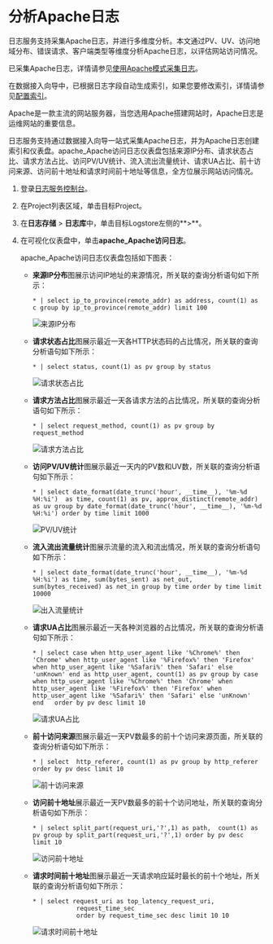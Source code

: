 # 分析Apache日志

日志服务支持采集Apache日志，并进行多维度分析。本文通过PV、UV、访问地域分布、错误请求、客户端类型等维度分析Apache日志，以评估网站访问情况。

已采集Apache日志，详情请参见[使用Apache模式采集日志](/intl.zh-CN/数据采集/Logtail采集/采集文本日志/使用Apache模式采集日志.md)。

在数据接入向导中，已根据日志字段自动生成索引，如果您要修改索引，详情请参见[配置索引](/intl.zh-CN/查询与分析/配置索引.md)。

Apache是一款主流的网站服务器，当您选用Apache搭建网站时，Apache日志是运维网站的重要信息。

日志服务支持通过数据接入向导一站式采集Apache日志，并为Apache日志创建索引和仪表盘。apache\_Apache访问日志仪表盘包括来源IP分布、请求状态占比、请求方法占比、访问PV/UV统计、流入流出流量统计、请求UA占比、前十访问来源、访问前十地址和请求时间前十地址等信息，全方位展示网站访问情况。

1.  登录[日志服务控制台](https://sls.console.aliyun.com)。

2.  在Project列表区域，单击目标Project。

3.  在**日志存储** \> **日志库**中，单击目标Logstore左侧的**\>**。

4.  在可视化仪表盘中，单击**apache\_Apache访问日志**。

    apache\_Apache访问日志仪表盘包括如下图表：

    -   **来源IP分布**图展示访问IP地址的来源情况，所关联的查询分析语句如下所示：

        ```
        * | select ip_to_province(remote_addr) as address, count(1) as c group by ip_to_province(remote_addr) limit 100
        ```

        ![来源IP分布](https://static-aliyun-doc.oss-accelerate.aliyuncs.com/assets/img/zh-CN/9013469951/p9389.png)

    -   **请求状态占比**图展示最近一天各HTTP状态码的占比情况，所关联的查询分析语句如下所示：

        ```
        * | select status, count(1) as pv group by status
        ```

        ![请求状态占比](https://static-aliyun-doc.oss-accelerate.aliyuncs.com/assets/img/zh-CN/9013469951/p9388.png)

    -   **请求方法占比**图展示最近一天各请求方法的占比情况，所关联的查询分析语句如下所示：

        ```
        * | select request_method, count(1) as pv group by request_method
        ```

        ![请求方法占比](https://static-aliyun-doc.oss-accelerate.aliyuncs.com/assets/img/zh-CN/9013469951/p9387.png)

    -   **访问PV/UV统计**图展示最近一天内的PV数和UV数，所关联的查询分析语句如下所示：

        ```
        * | select date_format(date_trunc('hour', __time__), '%m-%d %H:%i')  as time, count(1) as pv, approx_distinct(remote_addr) as uv group by date_format(date_trunc('hour', __time__), '%m-%d %H:%i') order by time limit 1000
        ```

        ![PV/UV统计](https://static-aliyun-doc.oss-accelerate.aliyuncs.com/assets/img/zh-CN/9013469951/p9385.png)

    -   **流入流出流量统计**图展示流量的流入和流出情况，所关联的查询分析语句如下所示：

        ```
        * | select date_format(date_trunc('hour', __time__), '%m-%d %H:%i') as time, sum(bytes_sent) as net_out, sum(bytes_received) as net_in group by time order by time limit 10000
        ```

        ![出入流量统计](https://static-aliyun-doc.oss-accelerate.aliyuncs.com/assets/img/zh-CN/0113469951/p9391.png)

    -   **请求UA占比**图展示最近一天各种浏览器的占比情况，所关联的查询分析语句如下所示：

        ```
        * | select case when http_user_agent like '%Chrome%' then 'Chrome' when http_user_agent like '%Firefox%' then 'Firefox' when http_user_agent like '%Safari%' then 'Safari' else 'unKnown' end as http_user_agent, count(1) as pv group by case when http_user_agent like '%Chrome%' then 'Chrome' when http_user_agent like '%Firefox%' then 'Firefox' when http_user_agent like '%Safari%' then 'Safari' else 'unKnown' end   order by pv desc limit 10
        ```

        ![请求UA占比](https://static-aliyun-doc.oss-accelerate.aliyuncs.com/assets/img/zh-CN/0113469951/p9390.png)

    -   **前十访问来源**图展示最近一天PV数最多的前十个访问来源页面，所关联的查询分析语句如下所示：

        ```
        * | select  http_referer, count(1) as pv group by http_referer order by pv desc limit 10
        ```

        ![前十访问来源](https://static-aliyun-doc.oss-accelerate.aliyuncs.com/assets/img/zh-CN/0113469951/p10098.png)

    -   **访问前十地址**展示最近一天PV数最多的前十个访问地址，所关联的查询分析语句如下所示：

        ```
        * | select split_part(request_uri,'?',1) as path,  count(1) as pv group by split_part(request_uri,'?',1) order by pv desc limit 10
        ```

        ![访问前十地址](https://static-aliyun-doc.oss-accelerate.aliyuncs.com/assets/img/zh-CN/0113469951/p9386.png)

    -   **请求时间前十地址**图展示最近一天请求响应延时最长的前十个地址，所关联的查询分析语句如下所示：

        ```
        * | select request_uri as top_latency_request_uri,
                    request_time_sec 
                    order by request_time_sec desc limit 10 10
        ```

        ![请求时间前十地址](https://static-aliyun-doc.oss-accelerate.aliyuncs.com/assets/img/zh-CN/0113469951/p10099.png)


